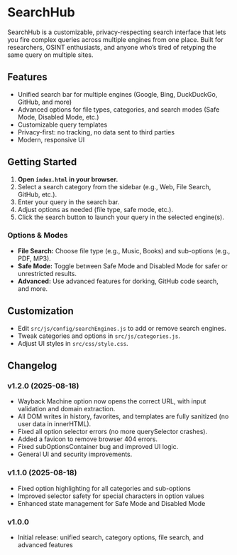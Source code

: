 
# SearchHub

SearchHub is a customizable, privacy-respecting search interface that lets you fire complex queries across multiple engines from one place. Built for researchers, OSINT enthusiasts, and anyone who’s tired of retyping the same query on multiple sites.

## Features
- Unified search bar for multiple engines (Google, Bing, DuckDuckGo, GitHub, and more)
- Advanced options for file types, categories, and search modes (Safe Mode, Disabled Mode, etc.)
- Customizable query templates
- Privacy-first: no tracking, no data sent to third parties
- Modern, responsive UI

## Getting Started
1. **Open `index.html` in your browser.**
2. Select a search category from the sidebar (e.g., Web, File Search, GitHub, etc.).
3. Enter your query in the search bar.
4. Adjust options as needed (file type, safe mode, etc.).
5. Click the search button to launch your query in the selected engine(s).

### Options & Modes
- **File Search:** Choose file type (e.g., Music, Books) and sub-options (e.g., PDF, MP3).
- **Safe Mode:** Toggle between Safe Mode and Disabled Mode for safer or unrestricted results.
- **Advanced:** Use advanced features for dorking, GitHub code search, and more.

## Customization
- Edit `src/js/config/searchEngines.js` to add or remove search engines.
- Tweak categories and options in `src/js/categories.js`.
- Adjust UI styles in `src/css/style.css`.

## Changelog

### v1.2.0 (2025-08-18)
- Wayback Machine option now opens the correct URL, with input validation and domain extraction.
- All DOM writes in history, favorites, and templates are fully sanitized (no user data in innerHTML).
- Fixed all option selector errors (no more querySelector crashes).
- Added a favicon to remove browser 404 errors.
- Fixed subOptionsContainer bug and improved UI logic.
- General UI and security improvements.

### v1.1.0 (2025-08-18)
- Fixed option highlighting for all categories and sub-options
- Improved selector safety for special characters in option values
- Enhanced state management for Safe Mode and Disabled Mode

### v1.0.0
- Initial release: unified search, category options, file search, and advanced features

